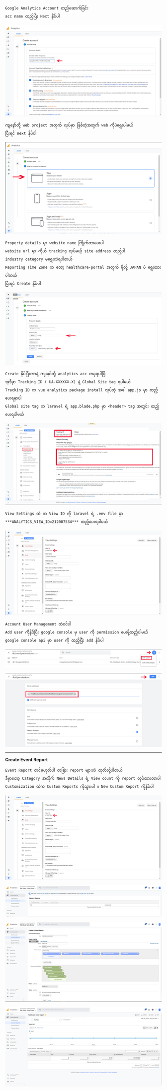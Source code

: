 
```
Google Analytics Account တည်ဆောက်ခြင်း
acc name ထည့်ပြီး Next နိုပ်ပါ
```
![enter image description here](images/17.PNG)
```
ကျနော်တို့ web project အတွက် လုပ်မှာ ဖြစ်တဲ့အတွက် web ကိုပဲရွေးပါမယ်
ပြီးရင် next နိုပ်ပါ
```
![enter image description here](images/18.PNG)
```
Property details မှာ website name ကြိုက်တာပေးပါ
website url မှာ ကိုယ် tracking လုပ်မယ့် site address ထည့်ပါ
industry category မရွေးလဲရပါတယ်
Reporting Time Zone က တော့ healthcare-portal အတွက် မို့လို့ JAPAN ပဲ ရွေးထားပါတယ်
ပြီးရင် Create နိုပ်ပါ
```
![enter image description here](images/19.PNG)
```
Create နိုပ်ပြီးတာနဲ့ ကျနော်တို့ analytics acc တခုရပါပြီ
အ့ဒီမှာ Tracking ID ( UA-XXXXXX-X) နဲ့ Global Site tag ရပါမယ်
Tracking ID က vue analytics package install လုပ်တဲ့ အခါ app.js မှာ ထည့်ပေးရမှာပါ
Global site tag က laravel ရဲ့ app.blade.php မှာ <header> tag အတွင်း ထည့်ပေးရပါမယ်
```
![enter image description here](images/21.PNG)
```
View Settings ထဲ က View ID ကို laravel ရဲ့ .env file မှာ
***ANALYTICS_VIEW_ID=212007534*** ထည့်ပေးရပါမယ်
```
![enter image description here](images/26.PNG)
```
Account User Management ထဲဝင်ပါ
Add user ကိုနိုပ်ပြီး google console မှ user ကို permission ပေးဖို့ထည့်ပါမယ်
google console api မှာ user ကို ထည့်ပြီး add နိုပ်ပါ
```
![enter image description here](images/23.PNG)

![enter image description here](images/25.PNG)

--------------------------------------------------------------------------------------
**Create Event Report**
```
Event Report တင်မဟုတ်ပါ တခြား report များလဲ ထုတ်လို့ပါတယ်
ဒီမှာတော့ Category အလိုက် News Details ရဲ့ View count ကို report လုပ်ထားတာပါ
Customization ထဲက Custom Reports ကိုသွားပါ ။ New Custom Report ကိုနိုပ်ပါ
```
![enter image description here](images/26.PNG)

![enter image description here](images/27.PNG)

![enter image description here](images/28.PNG)

![enter image description here](images/29.PNG)
<!--stackedit_data:
eyJoaXN0b3J5IjpbMTU2NjkwMDE4MSwtMTU1MDk5NDE4NCw5Mz
UxODgyLDEyMjQyNzQ4MzcsLTkwOTUwNjczNiw3OTY0OTEyNzcs
MTcxOTIxMTA5MCwtMTE1NDA0MDIwOSwtMTc4ODc5ODQyNSwtMT
I3MTAwNjI0MywxOTkyMDA4NzQ4LDEwODA3MzEyMzksMjAzNjYw
ODU0OSw2MjU1NjA0MDFdfQ==
-->
